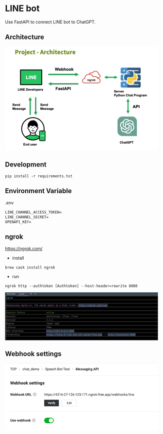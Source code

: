 # LINE bot

Use FastAPI to connect LINE bot to ChatGPT.

## Architecture

![Architecture](/image/Architecture.png)


## Development

```
pip install -r requirements.txt
```

## Environment Variable

.env
```
LINE_CHANNEL_ACCESS_TOKEN=
LINE_CHANNEL_SECRET=
OPENAPI_KEY=
```

## ngrok
https://ngrok.com/


* install
```
brew cask install ngrok
```

* run
```
ngrok http --authtoken [Authtoken] --host-header=rewrite 8080
```

![ngrok](/image/ngrok.png)


## Webhook settings

![Webhook settings](/image/webhook%20setting.png)

